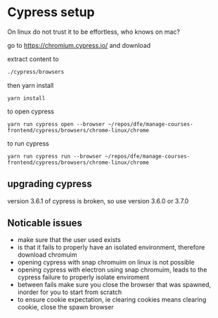 # Cypress setup
On linux do not trust it to be effortless, who knows on mac?

go to
https://chromium.cypress.io/
and download

extract content to

```bash
./cypress/browsers
```

then yarn install
```
yarn install
```

to open cypress
```
yarn run cypress open --browser ~/repos/dfe/manage-courses-frontend/cypress/browsers/chrome-linux/chrome

```

to run cypress
```
yarn run cypress run --browser ~/repos/dfe/manage-courses-frontend/cypress/browsers/chrome-linux/chrome

```

## upgrading cypress
version 3.6.1 of cypress is broken, so use version 3.6.0 or 3.7.0

## Noticable issues
- make sure that the user used exists
- is that it fails to properly have an isolated environment, therefore download chromuim
- opening cypress with snap chromuim on linux is not possible
- opening cypress with electron using snap chromuim, leads to the cypress failure to properly isolate enviroment
- between fails make sure you close the browser that was spawned, inorder for you to start from scratch
- to ensure cookie expectation, ie clearing cookies means clearing cookie, close the spawn browser